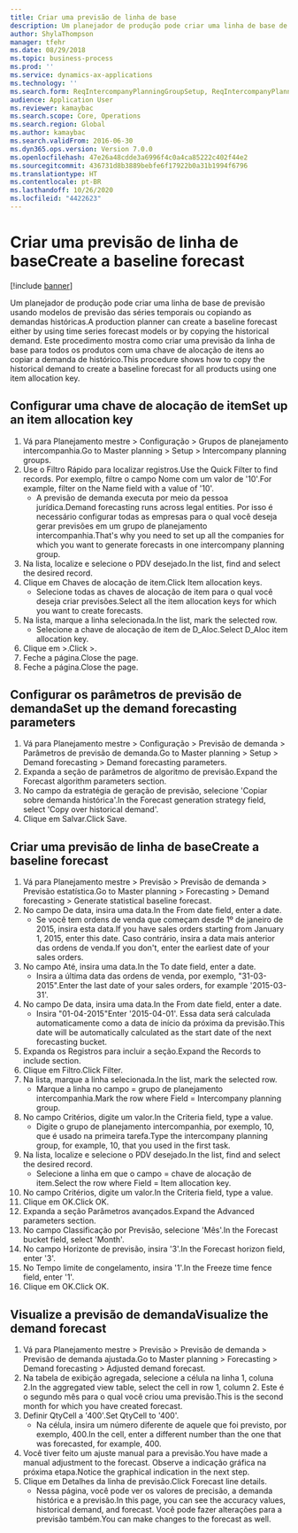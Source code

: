 ```yaml
---
title: Criar uma previsão de linha de base
description: Um planejador de produção pode criar uma linha de base de previsão usando modelos de previsão das séries temporais ou copiando as demandas históricas.
author: ShylaThompson
manager: tfehr
ms.date: 08/29/2018
ms.topic: business-process
ms.prod: ''
ms.service: dynamics-ax-applications
ms.technology: ''
ms.search.form: ReqIntercompanyPlanningGroupSetup, ReqIntercompanyPlanningGroupAllocKeys, ReqDemPlanForecastParameters, ReqDemPlanCreateForecastDialog, SysQueryForm, ReqDemPlanForecastViewer
audience: Application User
ms.reviewer: kamaybac
ms.search.scope: Core, Operations
ms.search.region: Global
ms.author: kamaybac
ms.search.validFrom: 2016-06-30
ms.dyn365.ops.version: Version 7.0.0
ms.openlocfilehash: 47e26a48cdde3a6996f4c0a4ca85222c402f44e2
ms.sourcegitcommit: 436731d8b3889bebfe6f17922b0a31b1994f6796
ms.translationtype: HT
ms.contentlocale: pt-BR
ms.lasthandoff: 10/26/2020
ms.locfileid: "4422623"
---
```

# <a name="create-a-baseline-forecast"></a><span data-ttu-id="acfb0-103">Criar uma previsão de linha de base</span><span class="sxs-lookup"><span data-stu-id="acfb0-103">Create a baseline forecast</span></span>

[!include [banner](../../includes/banner.md)]

<span data-ttu-id="acfb0-104">Um planejador de produção pode criar uma linha de base de previsão usando modelos de previsão das séries temporais ou copiando as demandas históricas.</span><span class="sxs-lookup"><span data-stu-id="acfb0-104">A production planner can create a baseline forecast either by using time series forecast models or by copying the historical demand.</span></span> <span data-ttu-id="acfb0-105">Este procedimento mostra como criar uma previsão da linha de base para todos os produtos com uma chave de alocação de itens ao copiar a demanda de histórico.</span><span class="sxs-lookup"><span data-stu-id="acfb0-105">This procedure shows how to copy the historical demand to create a baseline forecast for all products using one item allocation key.</span></span> 


## <a name="set-up-an-item-allocation-key"></a><span data-ttu-id="acfb0-106">Configurar uma chave de alocação de item</span><span class="sxs-lookup"><span data-stu-id="acfb0-106">Set up an item allocation key</span></span>
1. <span data-ttu-id="acfb0-107">Vá para Planejamento mestre > Configuração > Grupos de planejamento intercompanhia.</span><span class="sxs-lookup"><span data-stu-id="acfb0-107">Go to Master planning > Setup > Intercompany planning groups.</span></span>
2. <span data-ttu-id="acfb0-108">Use o Filtro Rápido para localizar registros.</span><span class="sxs-lookup"><span data-stu-id="acfb0-108">Use the Quick Filter to find records.</span></span> <span data-ttu-id="acfb0-109">Por exemplo, filtre o campo Nome com um valor de '10'.</span><span class="sxs-lookup"><span data-stu-id="acfb0-109">For example, filter on the Name field with a value of '10'.</span></span>
    * <span data-ttu-id="acfb0-110">A previsão de demanda executa por meio da pessoa jurídica.</span><span class="sxs-lookup"><span data-stu-id="acfb0-110">Demand forecasting runs across legal entities.</span></span> <span data-ttu-id="acfb0-111">Por isso é necessário configurar todas as empresas para o qual você deseja gerar previsões em um grupo de planejamento intercompanhia.</span><span class="sxs-lookup"><span data-stu-id="acfb0-111">That's why you need to set up all the companies for which you want to generate forecasts in one intercompany planning group.</span></span>  
3. <span data-ttu-id="acfb0-112">Na lista, localize e selecione o PDV desejado.</span><span class="sxs-lookup"><span data-stu-id="acfb0-112">In the list, find and select the desired record.</span></span>
4. <span data-ttu-id="acfb0-113">Clique em Chaves de alocação de item.</span><span class="sxs-lookup"><span data-stu-id="acfb0-113">Click Item allocation keys.</span></span>
    * <span data-ttu-id="acfb0-114">Selecione todas as chaves de alocação de item para o qual você deseja criar previsões.</span><span class="sxs-lookup"><span data-stu-id="acfb0-114">Select all the item allocation keys for which you want to create forecasts.</span></span>  
5. <span data-ttu-id="acfb0-115">Na lista, marque a linha selecionada.</span><span class="sxs-lookup"><span data-stu-id="acfb0-115">In the list, mark the selected row.</span></span>
    * <span data-ttu-id="acfb0-116">Selecione a chave de alocação de item de D_Aloc.</span><span class="sxs-lookup"><span data-stu-id="acfb0-116">Select D_Aloc item allocation key.</span></span>  
6. <span data-ttu-id="acfb0-117">Clique em >.</span><span class="sxs-lookup"><span data-stu-id="acfb0-117">Click >.</span></span>
7. <span data-ttu-id="acfb0-118">Feche a página.</span><span class="sxs-lookup"><span data-stu-id="acfb0-118">Close the page.</span></span>
8. <span data-ttu-id="acfb0-119">Feche a página.</span><span class="sxs-lookup"><span data-stu-id="acfb0-119">Close the page.</span></span>

## <a name="set-up-the-demand-forecasting-parameters"></a><span data-ttu-id="acfb0-120">Configurar os parâmetros de previsão de demanda</span><span class="sxs-lookup"><span data-stu-id="acfb0-120">Set up the demand forecasting parameters</span></span>
1. <span data-ttu-id="acfb0-121">Vá para Planejamento mestre > Configuração > Previsão de demanda > Parâmetros de previsão de demanda.</span><span class="sxs-lookup"><span data-stu-id="acfb0-121">Go to Master planning > Setup > Demand forecasting > Demand forecasting parameters.</span></span>
2. <span data-ttu-id="acfb0-122">Expanda a seção de parâmetros de algoritmo de previsão.</span><span class="sxs-lookup"><span data-stu-id="acfb0-122">Expand the Forecast algorithm parameters section.</span></span>
3. <span data-ttu-id="acfb0-123">No campo da estratégia de geração de previsão, selecione 'Copiar sobre demanda histórica'.</span><span class="sxs-lookup"><span data-stu-id="acfb0-123">In the Forecast generation strategy field, select 'Copy over historical demand'.</span></span>
4. <span data-ttu-id="acfb0-124">Clique em Salvar.</span><span class="sxs-lookup"><span data-stu-id="acfb0-124">Click Save.</span></span>

## <a name="create-a-baseline-forecast"></a><span data-ttu-id="acfb0-125">Criar uma previsão de linha de base</span><span class="sxs-lookup"><span data-stu-id="acfb0-125">Create a baseline forecast</span></span>
1. <span data-ttu-id="acfb0-126">Vá para Planejamento mestre > Previsão > Previsão de demanda > Previsão estatística.</span><span class="sxs-lookup"><span data-stu-id="acfb0-126">Go to Master planning > Forecasting > Demand forecasting > Generate statistical baseline forecast.</span></span>
2. <span data-ttu-id="acfb0-127">No campo De data, insira uma data.</span><span class="sxs-lookup"><span data-stu-id="acfb0-127">In the From date field, enter a date.</span></span>
    * <span data-ttu-id="acfb0-128">Se você tem ordens de venda que começam desde 1º de janeiro de 2015, insira esta data.</span><span class="sxs-lookup"><span data-stu-id="acfb0-128">If you have sales orders starting from January 1, 2015, enter this date.</span></span> <span data-ttu-id="acfb0-129">Caso contrário, insira a data mais anterior das ordens de venda.</span><span class="sxs-lookup"><span data-stu-id="acfb0-129">If you don't, enter the earliest date of your sales orders.</span></span>  
3. <span data-ttu-id="acfb0-130">No campo Até, insira uma data.</span><span class="sxs-lookup"><span data-stu-id="acfb0-130">In the To date field, enter a date.</span></span>
    * <span data-ttu-id="acfb0-131">Insira a última data das ordens de venda, por exemplo, "31-03-2015".</span><span class="sxs-lookup"><span data-stu-id="acfb0-131">Enter the last date of your sales orders, for example '2015-03-31'.</span></span>  
4. <span data-ttu-id="acfb0-132">No campo De data, insira uma data.</span><span class="sxs-lookup"><span data-stu-id="acfb0-132">In the From date field, enter a date.</span></span>
    * <span data-ttu-id="acfb0-133">Insira "01-04-2015"</span><span class="sxs-lookup"><span data-stu-id="acfb0-133">Enter '2015-04-01'.</span></span> <span data-ttu-id="acfb0-134">Essa data será calculada automaticamente como a data de início da próxima da previsão.</span><span class="sxs-lookup"><span data-stu-id="acfb0-134">This date will be automatically calculated as the start date of the next forecasting bucket.</span></span>  
5. <span data-ttu-id="acfb0-135">Expanda os Registros para incluir a seção.</span><span class="sxs-lookup"><span data-stu-id="acfb0-135">Expand the Records to include section.</span></span>
6. <span data-ttu-id="acfb0-136">Clique em Filtro.</span><span class="sxs-lookup"><span data-stu-id="acfb0-136">Click Filter.</span></span>
7. <span data-ttu-id="acfb0-137">Na lista, marque a linha selecionada.</span><span class="sxs-lookup"><span data-stu-id="acfb0-137">In the list, mark the selected row.</span></span>
    * <span data-ttu-id="acfb0-138">Marque a linha no campo = grupo de planejamento intercompanhia.</span><span class="sxs-lookup"><span data-stu-id="acfb0-138">Mark the row where Field = Intercompany planning group.</span></span>  
8. <span data-ttu-id="acfb0-139">No campo Critérios, digite um valor.</span><span class="sxs-lookup"><span data-stu-id="acfb0-139">In the Criteria field, type a value.</span></span>
    * <span data-ttu-id="acfb0-140">Digite o grupo de planejamento intercompanhia, por exemplo, 10, que é usado na primeira tarefa.</span><span class="sxs-lookup"><span data-stu-id="acfb0-140">Type the intercompany planning group, for example, 10, that you used in the first task.</span></span>  
9. <span data-ttu-id="acfb0-141">Na lista, localize e selecione o PDV desejado.</span><span class="sxs-lookup"><span data-stu-id="acfb0-141">In the list, find and select the desired record.</span></span>
    * <span data-ttu-id="acfb0-142">Selecione a linha em que o campo = chave de alocação de item.</span><span class="sxs-lookup"><span data-stu-id="acfb0-142">Select the row where Field = Item allocation key.</span></span>  
10. <span data-ttu-id="acfb0-143">No campo Critérios, digite um valor.</span><span class="sxs-lookup"><span data-stu-id="acfb0-143">In the Criteria field, type a value.</span></span>
11. <span data-ttu-id="acfb0-144">Clique em OK.</span><span class="sxs-lookup"><span data-stu-id="acfb0-144">Click OK.</span></span>
12. <span data-ttu-id="acfb0-145">Expanda a seção Parâmetros avançados.</span><span class="sxs-lookup"><span data-stu-id="acfb0-145">Expand the Advanced parameters section.</span></span>
13. <span data-ttu-id="acfb0-146">No campo Classificação por Previsão, selecione 'Mês'.</span><span class="sxs-lookup"><span data-stu-id="acfb0-146">In the Forecast bucket field, select 'Month'.</span></span>
14. <span data-ttu-id="acfb0-147">No campo Horizonte de previsão, insira '3'.</span><span class="sxs-lookup"><span data-stu-id="acfb0-147">In the Forecast horizon field, enter '3'.</span></span>
15. <span data-ttu-id="acfb0-148">No Tempo limite de congelamento, insira '1'.</span><span class="sxs-lookup"><span data-stu-id="acfb0-148">In the Freeze time fence field, enter '1'.</span></span>
16. <span data-ttu-id="acfb0-149">Clique em OK.</span><span class="sxs-lookup"><span data-stu-id="acfb0-149">Click OK.</span></span>

## <a name="visualize-the-demand-forecast"></a><span data-ttu-id="acfb0-150">Visualize a previsão de demanda</span><span class="sxs-lookup"><span data-stu-id="acfb0-150">Visualize the demand forecast</span></span>
1. <span data-ttu-id="acfb0-151">Vá para Planejamento mestre > Previsão > Previsão de demanda > Previsão de demanda ajustada.</span><span class="sxs-lookup"><span data-stu-id="acfb0-151">Go to Master planning > Forecasting > Demand forecasting > Adjusted demand forecast.</span></span>
2. <span data-ttu-id="acfb0-152">Na tabela de exibição agregada, selecione a célula na linha 1, coluna 2.</span><span class="sxs-lookup"><span data-stu-id="acfb0-152">In the aggregated view table, select the cell in row 1, column 2.</span></span> <span data-ttu-id="acfb0-153">Este é o segundo mês para o qual você criou uma previsão.</span><span class="sxs-lookup"><span data-stu-id="acfb0-153">This is the second month for which you have created forecast.</span></span>
3. <span data-ttu-id="acfb0-154">Definir QtyCell a '400'.</span><span class="sxs-lookup"><span data-stu-id="acfb0-154">Set QtyCell to '400'.</span></span>
    * <span data-ttu-id="acfb0-155">Na célula, insira um número diferente de aquele que foi previsto, por exemplo, 400.</span><span class="sxs-lookup"><span data-stu-id="acfb0-155">In the cell, enter a different number than the one that was forecasted, for example, 400.</span></span>  
4. <span data-ttu-id="acfb0-156">Você tiver feito um ajuste manual para a previsão.</span><span class="sxs-lookup"><span data-stu-id="acfb0-156">You have made a manual adjustment to the forecast.</span></span> <span data-ttu-id="acfb0-157">Observe a indicação gráfica na próxima etapa.</span><span class="sxs-lookup"><span data-stu-id="acfb0-157">Notice the graphical indication in the next step.</span></span>
5. <span data-ttu-id="acfb0-158">Clique em Detalhes da linha de previsão.</span><span class="sxs-lookup"><span data-stu-id="acfb0-158">Click Forecast line details.</span></span>
    * <span data-ttu-id="acfb0-159">Nessa página, você pode ver os valores de precisão, a demanda histórica e a previsão.</span><span class="sxs-lookup"><span data-stu-id="acfb0-159">In this page, you can see the accuracy values, historical demand, and forecast.</span></span> <span data-ttu-id="acfb0-160">Você pode fazer alterações para a previsão também.</span><span class="sxs-lookup"><span data-stu-id="acfb0-160">You can make changes to the forecast as well.</span></span>  


